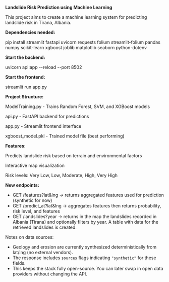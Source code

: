 **Landslide Risk Prediction using Machine Learning**

This project aims to create a machine learning system for predicting landslide risk in Tirana, Albania.


**Dependencies needed:**

  pip install streamlit fastapi uvicorn requests folium streamlit-folium pandas numpy scikit-learn xgboost joblib matplotlib seaborn python-dotenv


**Start the backend:**

uvicorn api:app --reload --port 8502


**Start the frontend:** 

streamlit run app.py


**Project Structure:**

  ModelTraining.py - Trains Random Forest, SVM, and XGBoost models
  
  api.py - FastAPI backend for predictions
  
  app.py - Streamlit frontend interface
  
  xgboost_model.pkl - Trained model file (best performing)


**Features:**

  Predicts landslide risk based on terrain and environmental factors
  
  Interactive map visualization
  
  Risk levels: Very Low, Low, Moderate, High, Very High


**New endpoints:**

- GET /features?lat&lng → returns aggregated features used for prediction (synthetic for now)
- GET /predict_at?lat&lng → aggregates features then returns probability, risk level, and features
- GET /landslides?year → returns in the map the landslides recorded in Albania (Tirana) and optionally filters by year. A table with data for the retrieved landslides is created.


Notes on data sources:
- Geology and erosion are currently synthesized deterministically from lat/lng (no external vendors).
- The response includes `sources` flags indicating `"synthetic"` for these fields.
- This keeps the stack fully open-source. You can later swap in open data providers without changing the API.
